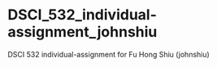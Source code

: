 # DSCI_532_individual-assignment_johnshiu

DSCI 532 individual-assignment for Fu Hong Shiu (johnshiu)